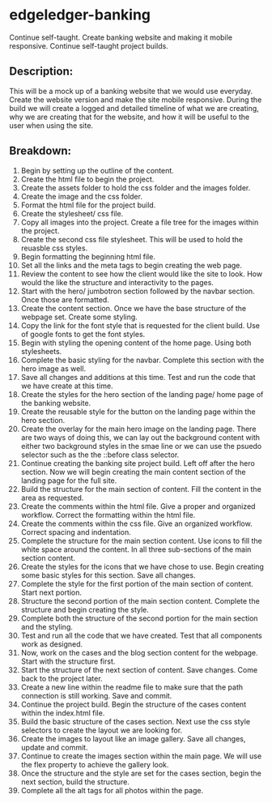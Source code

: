 # edgeledger-banking
Continue self-taught. Create banking website and making it mobile responsive. Continue self-taught project builds.


## Description: 
This will be a mock up of a banking website that we would use everyday. Create the website version and make the site mobile responsive. During the build we will create a logged and detailed timeline of what we are creating, why we are creating that for the website, and how it will be useful to the user when using the site. 

## Breakdown:
1. Begin by setting up the outline of the content. 
2. Create the html file to begin the project. 
3. Create the assets folder to hold the css folder and the images folder.
4. Create the image and the css folder.
5. Format the html file for the project build.
6. Create the stylesheet/ css file.
7. Copy all images into the project. Create a file tree for the images within the project.
8. Create the second css file stylesheet. This will be used to hold the reuasble css styles.
9. Begin formatting the beginning html file.
10. Set all the links and the meta tags to begin creating the web page. 
11. Review the content to see how the client would like the site to look. How would the like the structure and interactivity to the pages.
12. Start with the hero/ jumbotron section followed by the navbar section. Once those are formatted. 
13. Create the content section. Once we have the base structure of the webpage set. Create some styling.
14. Copy the link for the font style that is requested for the client build. Use of google fonts to get the font styles.
15. Begin with styling the opening content of the home page. Using both stylesheets. 
16. Complete the basic styling for the navbar. Complete this section with the hero image as well.
17. Save all changes and additions at this time. Test and run the code that we have create at this time.
18. Create the styles for the hero section of the landing page/ home page of the banking website.
19. Create the reusable style for the button on the landing page within the hero section.
20. Create the overlay for the main hero image on the landing page. There are two ways of doing this, we can lay out the background content with either two background styles in the smae line or we can use the psuedo selector such as the the ::before class selector. 
21. Continue creating the banking site project build. Left off after the hero section. Now we will begin creating the main content section of the landing page for the full site.
22. Build the structure for the main section of content. Fill the content in the area as requested.
23. Create the comments within the html file. Give a proper and organized workflow. Correct the formatting within the html file.
24. Create the comments within the css file. Give an organized workflow. Correct spacing and indentation.
25. Complete the structure for the main section content. Use icons to fill the white space around the content. In all three sub-sections of the main section content.
26. Create the styles for the icons that we have chose to use. Begin creating some basic styles for this section. Save all changes.
27. Complete the style for the first portion of the main section of content. Start next portion.
28. Structure the second portion of the main section content. Complete the structure and begin creating the style.
29. Complete both the structure of the second portion for the main section and the styling. 
30. Test and run all the code that we have created. Test that all components work as designed.
31. Now, work on the cases and the blog section content for the webpage. Start with the structure first.
32. Start the structure of the next section of content. Save changes. Come back to the project later.
33. Create a new line within the readme file to make sure that the path connection is still working. Save and commit.
34. Continue the project build. Begin the structure of the cases content within the index.html file. 
35. Build the basic structure of the cases section. Next use the css style selectors to create the layout we are looking for. 
36. Create the images to layout like an image gallery. Save all changes, update and commit.
37. Continue to create the images section within the main page. We will use the flex property to achieve the gallery look.
38. Once the structure and the style are set for the cases section, begin the next section, build the structure.
39. Complete all the alt tags for all photos within the page. 